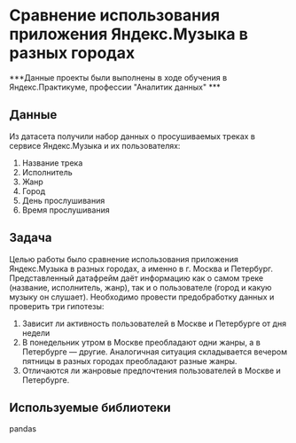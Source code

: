 # Сравнение использования приложения Яндекс.Музыка в разных городах

***Данные проекты были выполнены в ходе обучения в Яндекс.Практикуме, профессии "Аналитик данных" ***

## Данные

Из датасета получили набор данных о просушиваемых треках в сервисе Яндекс.Музыка и их пользователях:
1. Название трека
2. Исполнитель
3. Жанр
4. Город
5. День прослушивания
6. Время прослушивания
 
## Задача
Целью работы было сравнение использования приложения Яндекс.Музыка в разных городах, а именно в г. Москва и Петербург. Представленный датафрейм даёт информацию как о самом треке (название, исполнитель, жанр), так и о пользователе (город и какую музыку он слушает). Необходимо провести предобработку данных и проверить три гипотезы:

1. Зависит ли активность пользователей в Москве и Петербурге от дня недели
2. В понедельник утром в Москве преобладают одни жанры, а в Петербурге — другие. Аналогичная ситуация складывается вечером пятницы в разных городах преобладают разные жанры.
3. Отличаются ли жанровые предпочтения пользователей в Москве и Петербурге.

## Используемые библиотеки
pandas

